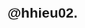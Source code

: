 
<!DOCTYPE html><html><head><title>Is my computer on fire?</title><meta name="viewport" content="width=device-width, initial-scale=1.0"><style>h1 {
  font-size: 76px;
  line-height: 76px;
  height: 76px;
  font-family: Helvetica, sans-serif;
  font-weight: bold;
  position: fixed;
  top: 50%;
  margin-top: -38px;
  width: 100%;
  text-align: center;
}</style></head><body><h1 title="Probably not...">@hhieu02.</h1><!-- Global site tag (gtag.js) - Google Analytics--><script async src="https://www.googletagmanager.com/gtag/js?id=UA-78973415-2"></script><script>window.dataLayer = window.dataLayer || [];
function gtag(){dataLayer.push(arguments);}
gtag('js', new Date());
gtag('config', 'UA-78973415-2');</script></body></html>

